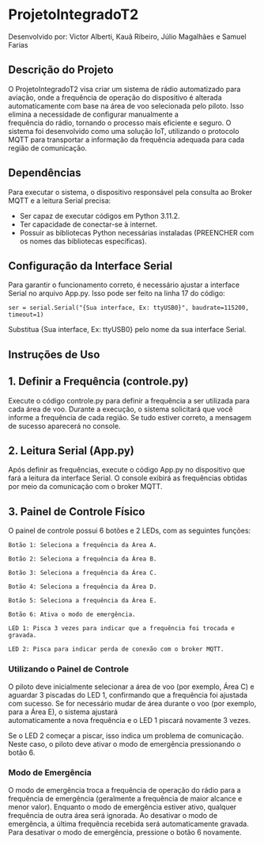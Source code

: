 # ProjetoIntegradoT2

Desenvolvido por: Victor Alberti, Kauã Ribeiro, Júlio Magalhães e Samuel Farias

## Descrição do Projeto

  O ProjetoIntegradoT2 visa criar um sistema de rádio automatizado para aviação, onde a frequência de operação do dispositivo é alterada automaticamente com base na área de voo selecionada pelo piloto. Isso elimina a necessidade de configurar manualmente a         
  frequência do rádio, tornando o processo mais eficiente e seguro. O sistema foi desenvolvido como uma solução IoT, utilizando o protocolo MQTT para transportar a informação da frequência adequada para cada região de comunicação.

## Dependências

  Para executar o sistema, o dispositivo responsável pela consulta ao Broker MQTT e a leitura Serial precisa:

   - Ser capaz de executar códigos em Python 3.11.2.
   - Ter capacidade de conectar-se à internet.
   - Possuir as bibliotecas Python necessárias instaladas (PREENCHER com os nomes das bibliotecas específicas).

## Configuração da Interface Serial

  Para garantir o funcionamento correto, é necessário ajustar a interface Serial no arquivo App.py. Isso pode ser feito na linha 17 do código:

    ser = serial.Serial("{Sua interface, Ex: ttyUSB0}", baudrate=115200, timeout=1)
    
  Substitua {Sua interface, Ex: ttyUSB0} pelo nome da sua interface Serial.

## Instruções de Uso

## 1. Definir a Frequência (controle.py)
   
  Execute o código controle.py para definir a frequência a ser utilizada para cada área de voo. Durante a execução, o sistema solicitará que você informe a frequência de cada região. Se tudo estiver correto, a mensagem de sucesso aparecerá no console.

## 2. Leitura Serial (App.py)
   
  Após definir as frequências, execute o código App.py no dispositivo que fará a leitura da interface Serial. O console exibirá as frequências obtidas por meio da comunicação com o broker MQTT.

## 3. Painel de Controle Físico
   
  O painel de controle possui 6 botões e 2 LEDs, com as seguintes funções:

    Botão 1: Seleciona a frequência da Área A.
    
    Botão 2: Seleciona a frequência da Área B.
    
    Botão 3: Seleciona a frequência da Área C.
    
    Botão 4: Seleciona a frequência da Área D.
    
    Botão 5: Seleciona a frequência da Área E.
    
    Botão 6: Ativa o modo de emergência.
    
    LED 1: Pisca 3 vezes para indicar que a frequência foi trocada e gravada.
    
    LED 2: Pisca para indicar perda de conexão com o broker MQTT.

  ### Utilizando o Painel de Controle
  
  O piloto deve inicialmente selecionar a área de voo (por exemplo, Área C) e aguardar 3 piscadas do LED 1, confirmando que a frequência foi ajustada com sucesso. Se for necessário mudar de área durante o voo (por exemplo, para a Área E), o sistema ajustará   
  automaticamente a nova frequência e o LED 1 piscará novamente 3 vezes.
  
  Se o LED 2 começar a piscar, isso indica um problema de comunicação. Neste caso, o piloto deve ativar o modo de emergência pressionando o botão 6.

  ### Modo de Emergência
  O modo de emergência troca a frequência de operação do rádio para a frequência de emergência (geralmente a frequência de maior alcance e menor valor).
  Enquanto o modo de emergência estiver ativo, qualquer frequência de outra área será ignorada.
  Ao desativar o modo de emergência, a última frequência recebida será automaticamente gravada.
  Para desativar o modo de emergência, pressione o botão 6 novamente.

